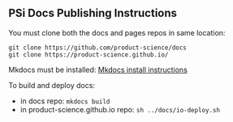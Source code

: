## PSi Docs Publishing Instructions

You must clone both the docs and pages repos in same location:  

`git clone https://github.com/product-science/docs`  
`git clone https://product-science.github.io/`  

Mkdocs must be installed: [Mkdocs install instructions](https://www.mkdocs.org/getting-started/)  

To build and deploy docs:
* in docs repo: `mkdocs build`
* in product-science.github.io repo: `sh ../docs/io-deploy.sh`